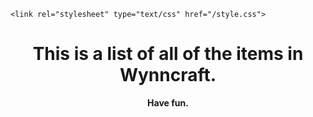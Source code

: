 <!DOCTYPE html>
<html>
<body>    
    
    <link rel="stylesheet" type="text/css" href="/style.css">

  <div>
    <p style="text-align: center;"></p>
    <p style="text-align: center;"><strong></strong></p>
    <h1 style="text-align: center;"><strong>This is a list of all of the items in Wynncraft.</strong></h1>
    <p style="text-align: center;"><strong>Have fun.</strong></p>
  </div>
</body>
